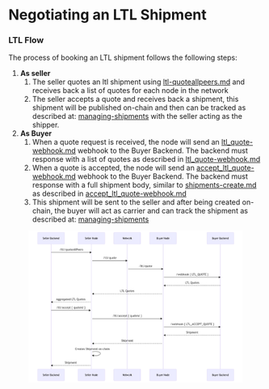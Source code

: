 # Negotiating an LTL Shipment

### LTL Flow

The process of booking an LTL shipment follows the following steps:

1. **As seller**
   1. The seller quotes an ltl shipment using [ltl-quoteallpeers.md](managing-an-ltl-shipment/ltl-quoteallpeers.md "mention") and receives back a list of quotes for each node in the network
   2. The seller accepts a quote and receives back a shipment, this shipment will be published on-chain and then can be tracked as described at: [managing-shipments](../managing-shipments/ "mention") with the seller acting as the shipper.
2. **As Buyer**
   1. When a quote request is received, the node will send an [ltl\_quote-webhook.md](../webhooks/ltl\_quote-webhook.md "mention") webhook to the Buyer Backend.  The backend must response with a list of quotes as described in [ltl\_quote-webhook.md](../webhooks/ltl\_quote-webhook.md "mention")
   2. When a quote is accepted, the node will send an [accept\_ltl\_quote-webhook.md](../webhooks/accept\_ltl\_quote-webhook.md "mention") webhook to the Buyer Backend.  The backend must response with a full shipment body, similar to [shipments-create.md](managing-an-ftl-shipment/shipments-create.md "mention") as described in [accept\_ltl\_quote-webhook.md](../webhooks/accept\_ltl\_quote-webhook.md "mention")
   3. This shipment will be sent to the seller and after being created on-chain, the buyer will act as carrier and can track the shipment as described at: [managing-shipments](../managing-shipments/ "mention")

<figure><img src="../.gitbook/assets/image (8).png" alt=""><figcaption></figcaption></figure>

